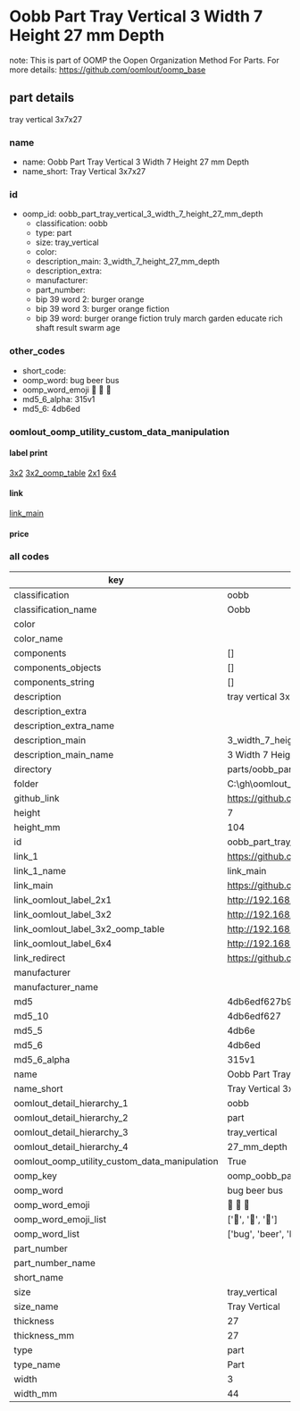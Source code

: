 # Oobb Part Tray Vertical 3 Width 7 Height 27 mm Depth  

note: This is part of OOMP the Oopen Organization Method For Parts. For more details: https://github.com/oomlout/oomp_base

##  part details
  



tray vertical 3x7x27



### name
* name: Oobb Part Tray Vertical 3 Width 7 Height 27 mm Depth
* name_short: Tray Vertical 3x7x27 
### id
* oomp_id: oobb_part_tray_vertical_3_width_7_height_27_mm_depth
  * classification: oobb
  * type: part
  * size: tray_vertical
  * color: 
  * description_main: 3_width_7_height_27_mm_depth
  * description_extra: 
  * manufacturer: 
  * part_number: 
  * bip 39 word 2: burger orange
  * bip 39 word 3: burger orange fiction
  * bip 39 word: burger orange fiction truly march garden educate rich shaft result swarm age

### other_codes
* short_code: 
* oomp_word: bug beer bus
* oomp_word_emoji :bug: :beer: :bus:
* md5_6_alpha: 315v1
* md5_6: 4db6ed






### oomlout_oomp_utility_custom_data_manipulation
#### label print
[3x2](http://192.168.1.245:1112/?label=oomp%20315v1)
[3x2_oomp_table](http://192.168.1.108:1112/?label=oomp%20315v1)
[2x1](http://192.168.1.242:1112/?label=oomp%20315v1)
[6x4](http://192.168.1.55:1112/?label=oomp%20315v1)    

#### link

[link_main](https://github.com/oomlout/oomlout_oobb_version_4_generated_parts/tree/main/navigation_oomp/oobb/part/tray_vertical/3_width_7_height_27_mm_depth/part)                              

#### price







### all codes 
| key | value |  
| --- | --- |  
| classification | oobb |  
| classification_name | Oobb |  
| color |  |  
| color_name |  |  
| components | [] |  
| components_objects | [] |  
| components_string | [] |  
| description | tray vertical 3x7x27 |  
| description_extra |  |  
| description_extra_name |  |  
| description_main | 3_width_7_height_27_mm_depth |  
| description_main_name | 3 Width 7 Height 27 mm Depth |  
| directory | parts/oobb_part_tray_vertical_3_width_7_height_27_mm_depth |  
| folder | C:\gh\oomlout_oobb_version_4_generated_parts\parts\oobb_part_tray_vertical_3_width_7_height_27_mm_depth |  
| github_link | https://github.com/oomlout/oomlout_oomp_part_src/tree/main/parts/oobb_part_tray_vertical_3_width_7_height_27_mm_depth |  
| height | 7 |  
| height_mm | 104 |  
| id | oobb_part_tray_vertical_3_width_7_height_27_mm_depth |  
| link_1 | https://github.com/oomlout/oomlout_oobb_version_4_generated_parts/tree/main/navigation_oomp/oobb/part/tray_vertical/3_width_7_height_27_mm_depth/part |  
| link_1_name | link_main |  
| link_main | https://github.com/oomlout/oomlout_oobb_version_4_generated_parts/tree/main/navigation_oomp/oobb/part/tray_vertical/3_width_7_height_27_mm_depth/part |  
| link_oomlout_label_2x1 | http://192.168.1.242:1112/?label=oomp%20315v1 |  
| link_oomlout_label_3x2 | http://192.168.1.245:1112/?label=oomp%20315v1 |  
| link_oomlout_label_3x2_oomp_table | http://192.168.1.108:1112/?label=oomp%20315v1 |  
| link_oomlout_label_6x4 | http://192.168.1.55:1112/?label=oomp%20315v1 |  
| link_redirect | https://github.com/oomlout/oomlout_oobb_version_4_generated_parts/tree/main/parts/oobb_tray_vertical_03_07_27 |  
| manufacturer |  |  
| manufacturer_name |  |  
| md5 | 4db6edf627b948d17ec3ee96aba6f0f5 |  
| md5_10 | 4db6edf627 |  
| md5_5 | 4db6e |  
| md5_6 | 4db6ed |  
| md5_6_alpha | 315v1 |  
| name | Oobb Part Tray Vertical 3 Width 7 Height 27 mm Depth |  
| name_short | Tray Vertical 3x7x27  |  
| oomlout_detail_hierarchy_1 | oobb |  
| oomlout_detail_hierarchy_2 | part |  
| oomlout_detail_hierarchy_3 | tray_vertical |  
| oomlout_detail_hierarchy_4 | 27_mm_depth |  
| oomlout_oomp_utility_custom_data_manipulation | True |  
| oomp_key | oomp_oobb_part_tray_vertical_3_width_7_height_27_mm_depth |  
| oomp_word | bug beer bus |  
| oomp_word_emoji | :bug: :beer: :bus: |  
| oomp_word_emoji_list | [':bug:', ':beer:', ':bus:'] |  
| oomp_word_list | ['bug', 'beer', 'bus'] |  
| part_number |  |  
| part_number_name |  |  
| short_name |  |  
| size | tray_vertical |  
| size_name | Tray Vertical |  
| thickness | 27 |  
| thickness_mm | 27 |  
| type | part |  
| type_name | Part |  
| width | 3 |  
| width_mm | 44 |  
